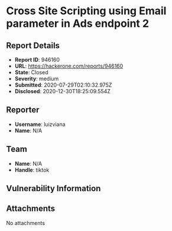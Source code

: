 # Cross Site Scripting using Email parameter in Ads endpoint 2

## Report Details
- **Report ID**: 946160
- **URL**: https://hackerone.com/reports/946160
- **State**: Closed
- **Severity**: medium
- **Submitted**: 2020-07-29T02:10:32.975Z
- **Disclosed**: 2020-12-30T18:25:09.554Z

## Reporter
- **Username**: luizviana
- **Name**: N/A

## Team
- **Name**: N/A
- **Handle**: tiktok

## Vulnerability Information


## Attachments
No attachments

